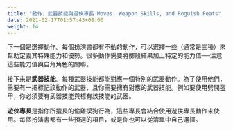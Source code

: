 ```yaml
---
title: "動作、武器技能與遊俠專長 Moves, Weapon Skills, and Roguish Feats"
date: 2021-02-17T01:57:43+08:00
weight: 14
---
```


下一個是選擇動作。每個扮演書都有不動的動作，可以選擇一些（通常是三種）來幫助定義其特殊能力和優勢。很多動作需要將擲骰結果加上特定的能力值──注意這些能力值與自角角色的關聯。

接下來是**武器技能**。每種武器技能都能對應一個特別的武器動作。為了使用他們，需要有一把標記該動作的武器，且你需要擁有對應的武器技能。例如要使用劈開盔甲，你必須要有武器技能與標有該技能的武器。

**遊俠專長**是指你所擅長的偷雞摸狗行為，這些專長會結合使用遊俠專長動作來使用。每個扮演書都有一些預選的項目，或是你也可以從清單中自己選擇。
